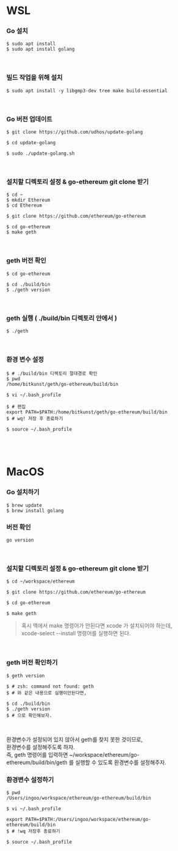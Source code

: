 # WSL

### Go 설치

```shell
$ sudo apt install
$ sudo apt install golang
```

<br>

### 빌드 작업을 위해 설치

```shell
$ sudo apt install -y libgmp3-dev tree make build-essential
```

<br>

### Go 버전 업데이트

```shell
$ git clone https://github.com/udhos/update-golang

$ cd update-golang

$ sudo ./update-golang.sh
```

<br>

### 설치할 디렉토리 설정 & go-ethereum git clone 받기

```shell
$ cd ~
$ mkdir Ethereum
$ cd Ethereum
```

```shell
$ git clone https://github.com/ethereum/go-ethereum

$ cd go-ethereum
$ make geth
```

<br>

### geth 버전 확인

```shell
$ cd go-ethereum

$ cd ./build/bin
$ ./geth version
```

<br>

### geth 실행 ( ./build/bin 디렉토리 안에서 )

```shell
$ ./geth
```

<br>

### 환경 변수 설정

```shell
$ # ./build/bin 디렉토리 절대경로 확인
$ pwd
/home/bitkunst/geth/go-ethereum/build/bin
```

```shell
$ vi ~/.bash_profile

$ # 편집
export PATH=$PATH:/home/bitkunst/geth/go-ethereum/build/bin
$ # wq! 저장 후 종료하기

$ source ~/.bash_profile
```

<br>
<br>

# MacOS

### Go 설치하기

```shell
$ brew update
$ brew install golang
```

### 버전 확인

```shell
go version
```

<br>

### 설치할 디렉토리 설정 & go-ethereum git clone 받기

```shell
$ cd ~/workspace/ethereum

$ git clone https://github.com/ethereum/go-ethereum

$ cd go-ethereum

$ make geth
```

> 혹시 맥에서 make 명령어가 안된다면 xcode 가 설치되어야 하는데,
> <br>
> xcode-select --install 명령어를 실행하면 된다.

<br>

### geth 버전 확인하기

```shell
$ geth version

$ # zsh: command not found: geth
$ # 와 같은 내용으로 실행이안된다면,

$ cd ./build/bin
$ ./geth version
$ # 으로 확인해보자.
```

<br>

환경변수가 설정되어 있지 않아서 geth를 찾지 못한 것이므로,
<br>
환경변수를 설정해주도록 하자.
<br>
즉, geth 명령어를 입력하면 ~/workspace/ethereum/go-ethereum/build/bin/geth 를 실행할 수 있도록 환경변수를 설정해주자.
<br>

### 환경변수 설정하기

```shell
$ pwd
/Users/ingoo/workspace/ethereum/go-ethereum/build/bin

$ vi ~/.bash_profile

export PATH=$PATH:/Users/ingoo/workspace/ethereum/go-ethereum/build/bin
$ # !wq 저장후 종료하기

$ source ~/.bash_profile
```
